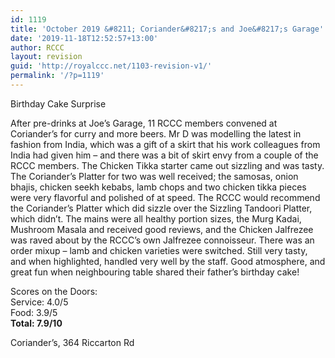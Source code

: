 ```yaml
---
id: 1119
title: 'October 2019 &#8211; Coriander&#8217;s and Joe&#8217;s Garage'
date: '2019-11-18T12:52:57+13:00'
author: RCCC
layout: revision
guid: 'http://royalccc.net/1103-revision-v1/'
permalink: '/?p=1119'
---
```


Birthday Cake Surprise

After pre-drinks at Joe’s Garage, 11 RCCC members convened at Coriander’s for curry and more beers. Mr D was modelling the latest in fashion from India, which was a gift of a skirt that his work colleagues from India had given him – and there was a bit of skirt envy from a couple of the RCCC members. The Chicken Tikka starter came out sizzling and was tasty. The Coriander’s Platter for two was well received; the samosas, onion bhajis, chicken seekh kebabs, lamb chops and two chicken tikka pieces were very flavorful and polished of at speed. The RCCC would recommend the Coriander’s Platter which did sizzle over the Sizzling Tandoori Platter, which didn’t. The mains were all healthy portion sizes, the Murg Kadai, Mushroom Masala and received good reviews, and the Chicken Jalfrezee was raved about by the RCCC’s own Jalfrezee connoisseur. There was an order mixup – lamb and chicken varieties were switched. Still very tasty, and when highlighted, handled very well by the staff. Good atmosphere, and great fun when neighbouring table shared their father’s birthday cake!

Scores on the Doors:  
Service: 4.0/5  
Food: 3.9/5  
**Total: 7.9/10**

Coriander’s, 364 Riccarton Rd